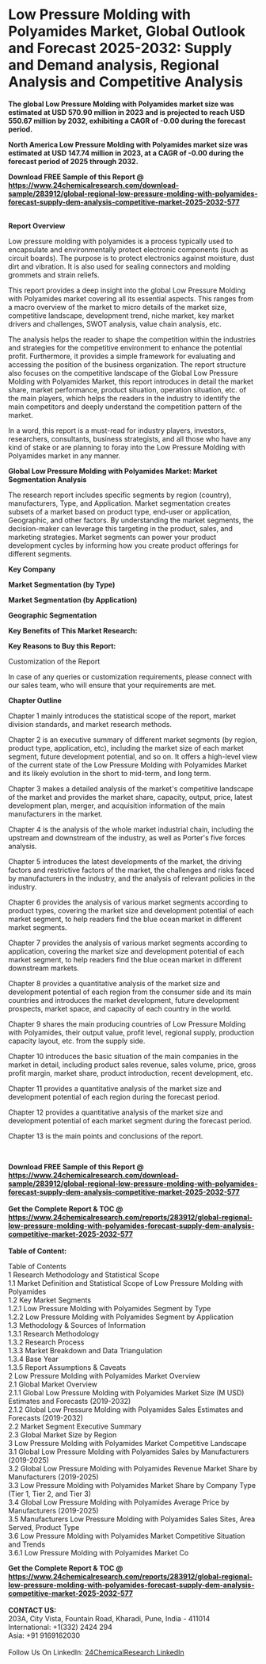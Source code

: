 <h1>Low Pressure Molding with Polyamides Market, Global Outlook and Forecast 2025-2032: Supply and Demand analysis, Regional Analysis and Competitive Analysis</h1><p><strong>The global Low Pressure Molding with Polyamides market size was estimated at USD 570.90 million in 2023 and is projected to reach USD 550.67 million by 2032, exhibiting a CAGR of -0.00 during the forecast period.</strong></p><p>
</p><p><strong>North America Low Pressure Molding with Polyamides market size was estimated at USD 147.74 million in 2023, at a CAGR of -0.00 during the forecast period of 2025 through 2032.</strong></p><div><b>Download FREE Sample of this Report @ 
            <a href="https://www.24chemicalresearch.com/download-sample/283912/global-regional-low-pressure-molding-with-polyamides-forecast-supply-dem-analysis-competitive-market-2025-2032-577">
            https://www.24chemicalresearch.com/download-sample/283912/global-regional-low-pressure-molding-with-polyamides-forecast-supply-dem-analysis-competitive-market-2025-2032-577</a></b></div><br><p>
</p><p><strong>Report Overview</strong></p><p>
</p><p>Low pressure molding with polyamides is a process typically used to encapsulate and environmentally protect electronic components (such as circuit boards). The purpose is to protect electronics against moisture, dust dirt and vibration. It is also used for sealing connectors and molding grommets and strain reliefs.</p><p>
</p><p>This report provides a deep insight into the global Low Pressure Molding with Polyamides market covering all its essential aspects. This ranges from a macro overview of the market to micro details of the market size, competitive landscape, development trend, niche market, key market drivers and challenges, SWOT analysis, value chain analysis, etc.</p><p>
</p><p>The analysis helps the reader to shape the competition within the industries and strategies for the competitive environment to enhance the potential profit. Furthermore, it provides a simple framework for evaluating and accessing the position of the business organization. The report structure also focuses on the competitive landscape of the Global Low Pressure Molding with Polyamides Market, this report introduces in detail the market share, market performance, product situation, operation situation, etc. of the main players, which helps the readers in the industry to identify the main competitors and deeply understand the competition pattern of the market.</p><p>
In a word, this report is a must-read for industry players, investors, researchers, consultants, business strategists, and all those who have any kind of stake or are planning to foray into the Low Pressure Molding with Polyamides market in any manner.</p><p>
</p><p><strong>Global Low Pressure Molding with Polyamides Market: Market Segmentation Analysis</strong></p><p>
</p><p>The research report includes specific segments by region (country), manufacturers, Type, and Application. Market segmentation creates subsets of a market based on product type, end-user or application, Geographic, and other factors. By understanding the market segments, the decision-maker can leverage this targeting in the product, sales, and marketing strategies. Market segments can power your product development cycles by informing how you create product offerings for different segments.</p><p>
</p><p><strong>Key Company</strong></p><p>
</p><p>
</p><p><strong>Market Segmentation (by Type)</strong></p><p>
</p><p>
</p><p><strong>Market Segmentation (by Application)</strong></p><p>
</p><p>
</p><p><strong>Geographic Segmentation</strong></p><p>
</p><p>
</p><p><strong>Key Benefits of This Market Research:</strong></p><p>
</p><p>
</p><p><strong>Key Reasons to Buy this Report:</strong></p><p>
</p><p>
</p><p>Customization of the Report</p><p>
In case of any queries or customization requirements, please connect with our sales team, who will ensure that your requirements are met.</p><p>
</p><p><strong>Chapter Outline</strong></p><p>
</p><p>Chapter 1 mainly introduces the statistical scope of the report, market division standards, and market research methods.</p><p>
Chapter 2 is an executive summary of different market segments (by region, product type, application, etc), including the market size of each market segment, future development potential, and so on. It offers a high-level view of the current state of the Low Pressure Molding with Polyamides Market and its likely evolution in the short to mid-term, and long term.</p><p>
Chapter 3 makes a detailed analysis of the market's competitive landscape of the market and provides the market share, capacity, output, price, latest development plan, merger, and acquisition information of the main manufacturers in the market.</p><p>
Chapter 4 is the analysis of the whole market industrial chain, including the upstream and downstream of the industry, as well as Porter's five forces analysis.</p><p>
Chapter 5 introduces the latest developments of the market, the driving factors and restrictive factors of the market, the challenges and risks faced by manufacturers in the industry, and the analysis of relevant policies in the industry.</p><p>
Chapter 6 provides the analysis of various market segments according to product types, covering the market size and development potential of each market segment, to help readers find the blue ocean market in different market segments.</p><p>
Chapter 7 provides the analysis of various market segments according to application, covering the market size and development potential of each market segment, to help readers find the blue ocean market in different downstream markets.</p><p>
Chapter 8 provides a quantitative analysis of the market size and development potential of each region from the consumer side and its main countries and introduces the market development, future development prospects, market space, and capacity of each country in the world.</p><p>
Chapter 9 shares the main producing countries of Low Pressure Molding with Polyamides, their output value, profit level, regional supply, production capacity layout, etc. from the supply side.</p><p>
Chapter 10 introduces the basic situation of the main companies in the market in detail, including product sales revenue, sales volume, price, gross profit margin, market share, product introduction, recent development, etc.</p><p>
Chapter 11 provides a quantitative analysis of the market size and development potential of each region during the forecast period.</p><p>
Chapter 12 provides a quantitative analysis of the market size and development potential of each market segment during the forecast period.</p><p>
Chapter 13 is the main points and conclusions of the report.</p><p>
 </p><div><b>Download FREE Sample of this Report @ 
            <a href="https://www.24chemicalresearch.com/download-sample/283912/global-regional-low-pressure-molding-with-polyamides-forecast-supply-dem-analysis-competitive-market-2025-2032-577">
            https://www.24chemicalresearch.com/download-sample/283912/global-regional-low-pressure-molding-with-polyamides-forecast-supply-dem-analysis-competitive-market-2025-2032-577</a></b></div><br><div><b>Get the Complete Report & TOC @ 
            <a href="https://www.24chemicalresearch.com/reports/283912/global-regional-low-pressure-molding-with-polyamides-forecast-supply-dem-analysis-competitive-market-2025-2032-577">
            https://www.24chemicalresearch.com/reports/283912/global-regional-low-pressure-molding-with-polyamides-forecast-supply-dem-analysis-competitive-market-2025-2032-577</a></b></div><br>
            <b>Table of Content:</b><p>Table of Contents<br />
1 Research Methodology and Statistical Scope<br />
1.1 Market Definition and Statistical Scope of Low Pressure Molding with Polyamides<br />
1.2 Key Market Segments<br />
1.2.1 Low Pressure Molding with Polyamides Segment by Type<br />
1.2.2 Low Pressure Molding with Polyamides Segment by Application<br />
1.3 Methodology & Sources of Information<br />
1.3.1 Research Methodology<br />
1.3.2 Research Process<br />
1.3.3 Market Breakdown and Data Triangulation<br />
1.3.4 Base Year<br />
1.3.5 Report Assumptions & Caveats<br />
2 Low Pressure Molding with Polyamides Market Overview<br />
2.1 Global Market Overview<br />
2.1.1 Global Low Pressure Molding with Polyamides Market Size (M USD) Estimates and Forecasts (2019-2032)<br />
2.1.2 Global Low Pressure Molding with Polyamides Sales Estimates and Forecasts (2019-2032)<br />
2.2 Market Segment Executive Summary<br />
2.3 Global Market Size by Region<br />
3 Low Pressure Molding with Polyamides Market Competitive Landscape<br />
3.1 Global Low Pressure Molding with Polyamides Sales by Manufacturers (2019-2025)<br />
3.2 Global Low Pressure Molding with Polyamides Revenue Market Share by Manufacturers (2019-2025)<br />
3.3 Low Pressure Molding with Polyamides Market Share by Company Type (Tier 1, Tier 2, and Tier 3)<br />
3.4 Global Low Pressure Molding with Polyamides Average Price by Manufacturers (2019-2025)<br />
3.5 Manufacturers Low Pressure Molding with Polyamides Sales Sites, Area Served, Product Type<br />
3.6 Low Pressure Molding with Polyamides Market Competitive Situation and Trends<br />
3.6.1 Low Pressure Molding with Polyamides Market Co</p><div><b>Get the Complete Report & TOC @ 
            <a href="https://www.24chemicalresearch.com/reports/283912/global-regional-low-pressure-molding-with-polyamides-forecast-supply-dem-analysis-competitive-market-2025-2032-577">
            https://www.24chemicalresearch.com/reports/283912/global-regional-low-pressure-molding-with-polyamides-forecast-supply-dem-analysis-competitive-market-2025-2032-577</a></b></div><br><b>CONTACT US:</b><br>
            203A, City Vista, Fountain Road, Kharadi, Pune, India - 411014<br>
            International: +1(332) 2424 294<br>
            Asia: +91 9169162030 <br><br>
            Follow Us On LinkedIn: <a href="https://www.linkedin.com/company/24chemicalresearch/">24ChemicalResearch LinkedIn</a>